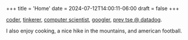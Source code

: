 +++
title = 'Home'
date = 2024-07-12T14:00:11-06:00
draft = false
+++

[coder](https://github.com/dhinogz), [tinkerer](github.com/dhinogz/dotfiles), [computer scientist](https://tec.mx/en), [googler](https://google.com), [prev tse @ datadog](https://careers.datadoghq.com/technical-solutions/).

I also enjoy cooking, a nice hike in the mountains, and american football.
